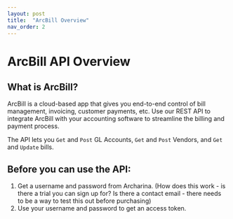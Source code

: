 ```yaml
---
layout: post
title:  "ArcBill Overview"
nav_order: 2
---
```

# ArcBill API Overview

## What is ArcBill?
ArcBill is a cloud-based app that gives you end-to-end control of bill management, invoicing, customer payments, etc. Use our REST API to integrate ArcBill with your accounting software to streamline the billing and payment process.

The API lets you `Get` and `Post` GL Accounts, `Get` and `Post` Vendors, and `Get` and `Update` bills.

## Before you can use the API:
 1. Get a username and password from Archarina. (How does this work - is there a trial you can sign up for? Is there a contact email - there needs to be a way to test this out before purchasing)
 2. Use your username and password to get an access token.
